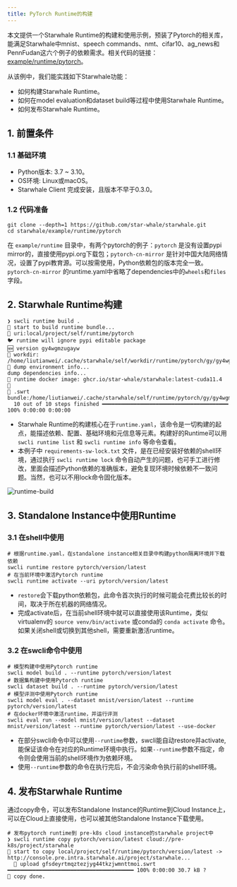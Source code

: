 ```yaml
---
title: PyTorch Runtime的构建
---
```


本文提供一个Starwhale Runtime的构建和使用示例，预装了Pytorch的相关库，能满足Starwhale中mnist、speech commands、nmt、cifar10、ag_news和PennFudan这六个例子的依赖需求。相关代码的链接：[example/runtime/pytorch](https://github.com/star-whale/starwhale/tree/main/example/runtime/pytorch)。

从该例中，我们能实践如下Starwhale功能：

- 如何构建Starwhale Runtime。
- 如何在model evaluation和dataset build等过程中使用Starwhale Runtime。
- 如何发布Starwhale Runtime。

## 1. 前置条件

### 1.1 基础环境

- Python版本: 3.7 ~ 3.10。
- OS环境: Linux或macOS。
- Starwhale Client 完成安装，且版本不早于0.3.0。

### 1.2 代码准备

```shell
git clone --depth=1 https://github.com/star-whale/starwhale.git
cd starwhale/example/runtime/pytorch
```

在 `example/runtime` 目录中，有两个pytorch的例子：`pytorch` 是没有设置pypi mirror的，直接使用pypi.org下载包；`pytorch-cn-mirror` 是针对中国大陆网络情况，设置了pypi教育源。可以按需使用，Python依赖包的版本完全一致。`pytorch-cn-mirror` 的runtime.yaml中省略了dependencies中的`wheels`和`files`字段。

## 2. Starwhale Runtime构建

```console
❯ swcli runtime build .
🚧 start to build runtime bundle...
👷 uri:local/project/self/runtime/pytorch
🐦 runtime will ignore pypi editable package
🆕 version gy4wgmzugayw
📁 workdir: /home/liutianwei/.cache/starwhale/self/workdir/runtime/pytorch/gy/gy4wgmzugaywczjyg44tkzjwnvrgq4y
🐝 dump environment info...
dump dependencies info...
🌈 runtime docker image: ghcr.io/star-whale/starwhale:latest-cuda11.4  🌈
🦋 .swrt bundle:/home/liutianwei/.cache/starwhale/self/runtime/pytorch/gy/gy4wgmzugaywczjyg44tkzjwnvrgq4y.swrt
  10 out of 10 steps finished ━━━━━━━━━━━━━━━━━━━━━━━━━━━━━━━━━━━━━━━━ 100% 0:00:00 0:00:00
```

- Starwhale Runtime的构建核心在于`runtime.yaml`，该命令是一切构建的起点，能描述依赖、配置、基础环境和元信息等元素。构建好的Runtime可以用 `swcli runtime list` 和 `swcli runtime info` 等命令查看。
- 本例子中 `requirements-sw-lock.txt` 文件，是在已经安装好依赖的shell环境，通过执行 `swcli runtime lock` 命令自动产生的问题，也可手工进行修改，里面会描述Python依赖的准确版本，避免复现环境时候依赖不一致问题。当然，也可以不用lock命令固化版本。

![runtime-build](../../img/runtime-build.gif)

## 3. Standalone Instance中使用Runtime

### 3.1 在shell中使用

```console
# 根据runtime.yaml，在standalone instance相关目录中构建python隔离环境并下载依赖
swcli runtime restore pytorch/version/latest
# 在当前环境中激活Pytorch runtime
swcli runtime activate --uri pytorch/version/latest
```

- `restore`会下载python依赖包，此命令首次执行的时候可能会花费比较长的时间，取决于所在机器的网络情况。
- 完成activate后，在当前shell环境中就可以直接使用该Runtime，类似virtualenv的 `source venv/bin/activate` 或conda的 `conda activate` 命令。如果关闭shell或切换到其他shell，需要重新激活runtime。

### 3.2 在swcli命令中使用

```console
# 模型构建中使用Pytorch runtime
swcli model build . --runtime pytorch/version/latest
# 数据集构建中使用Pytorch runtime
swcli dataset build . --runtime pytorch/version/latest
# 模型评测中使用Pytorch runtime
swcli model eval . --dataset mnist/version/latest --runtime pytorch/version/latest
# 在docker环境中激活runtime，并运行评测
swcli eval run --model mnist/version/latest --dataset mnist/version/latest --runtime pytorch/version/latest --use-docker
```

- 在部分swcli命令中可以使用`--runtime`参数，swcli能自动restore并activate, 能保证该命令在对应的Runtime环境中执行。如果`--runtime`参数不指定，命令则会使用当前的shell环境作为依赖环境。
- 使用`--runtime`参数的命令在执行完后，不会污染命令执行前的shell环境。

## 4. 发布Starwhale Runtime

通过copy命令，可以发布Standalone Instance的Runtime到Cloud Instance上，可以在Cloud上直接使用，也可以被其他Standalone Instance下载使用。

```console
# 发布pytorch runtime到 pre-k8s cloud instance的starwhale project中
❯ swcli runtime copy pytorch/version/latest cloud://pre-k8s/project/starwhale
🚧 start to copy local/project/self/runtime/pytorch/version/latest -> http://console.pre.intra.starwhale.ai/project/starwhale...
  🎳 upload gfsdeyrtmqztezjyg44tkzjwmnttmoi.swrt ━━━━━━━━━━━━━━━━━━━━━━━━━━━━━━━━━━━━━━━━ 100% 0:00:00 30.7 kB ?
👏 copy done.
```
